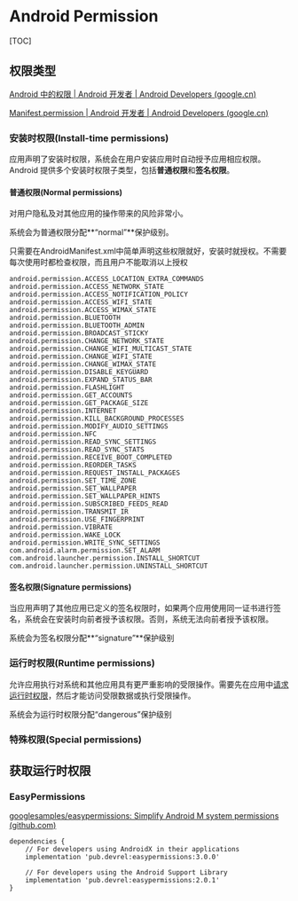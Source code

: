 # Android Permission

[TOC]

## 权限类型

[Android 中的权限  | Android 开发者  | Android Developers (google.cn)](https://developer.android.google.cn/guide/topics/permissions/overview)

[Manifest.permission  | Android 开发者  | Android Developers (google.cn)](https://developer.android.google.cn/reference/android/Manifest.permission)

### 安装时权限(Install-time permissions)

应用声明了安装时权限，系统会在用户安装应用时自动授予应用相应权限。Android 提供多个安装时权限子类型，包括**普通权限**和**签名权限**。

#### 普通权限(Normal permissions)

对用户隐私及对其他应用的操作带来的风险非常小。

系统会为普通权限分配**“normal”**保护级别。

只需要在AndroidManifest.xml中简单声明这些权限就好，安装时就授权。不需要每次使用时都检查权限，而且用户不能取消以上授权

```
android.permission.ACCESS_LOCATION_EXTRA_COMMANDS
android.permission.ACCESS_NETWORK_STATE
android.permission.ACCESS_NOTIFICATION_POLICY
android.permission.ACCESS_WIFI_STATE
android.permission.ACCESS_WIMAX_STATE
android.permission.BLUETOOTH
android.permission.BLUETOOTH_ADMIN
android.permission.BROADCAST_STICKY
android.permission.CHANGE_NETWORK_STATE
android.permission.CHANGE_WIFI_MULTICAST_STATE
android.permission.CHANGE_WIFI_STATE
android.permission.CHANGE_WIMAX_STATE
android.permission.DISABLE_KEYGUARD
android.permission.EXPAND_STATUS_BAR
android.permission.FLASHLIGHT
android.permission.GET_ACCOUNTS
android.permission.GET_PACKAGE_SIZE
android.permission.INTERNET
android.permission.KILL_BACKGROUND_PROCESSES
android.permission.MODIFY_AUDIO_SETTINGS
android.permission.NFC
android.permission.READ_SYNC_SETTINGS
android.permission.READ_SYNC_STATS
android.permission.RECEIVE_BOOT_COMPLETED
android.permission.REORDER_TASKS
android.permission.REQUEST_INSTALL_PACKAGES
android.permission.SET_TIME_ZONE
android.permission.SET_WALLPAPER
android.permission.SET_WALLPAPER_HINTS
android.permission.SUBSCRIBED_FEEDS_READ
android.permission.TRANSMIT_IR
android.permission.USE_FINGERPRINT
android.permission.VIBRATE
android.permission.WAKE_LOCK
android.permission.WRITE_SYNC_SETTINGS
com.android.alarm.permission.SET_ALARM
com.android.launcher.permission.INSTALL_SHORTCUT
com.android.launcher.permission.UNINSTALL_SHORTCUT
```



#### 签名权限(Signature permissions)

当应用声明了其他应用已定义的签名权限时，如果两个应用使用同一证书进行签名，系统会在安装时向前者授予该权限。否则，系统无法向前者授予该权限。

系统会为签名权限分配**“signature”**保护级别

### 运行时权限(Runtime permissions)

允许应用执行对系统和其他应用具有更严重影响的受限操作。需要先在应用中[请求运行时权限](https://developer.android.google.cn/training/permissions/requesting)，然后才能访问受限数据或执行受限操作。

系统会为运行时权限分配“dangerous”保护级别

### 特殊权限(Special permissions)



## 获取运行时权限

### EasyPermissions

[googlesamples/easypermissions: Simplify Android M system permissions (github.com)](https://github.com/googlesamples/easypermissions)

```
dependencies {
    // For developers using AndroidX in their applications
    implementation 'pub.devrel:easypermissions:3.0.0'
 
    // For developers using the Android Support Library
    implementation 'pub.devrel:easypermissions:2.0.1'
}
```

